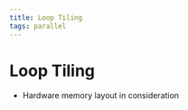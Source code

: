 ```yaml
---
title: Loop Tiling
tags: parallel
---
```


# Loop Tiling
- Hardware memory layout in consideration






























































